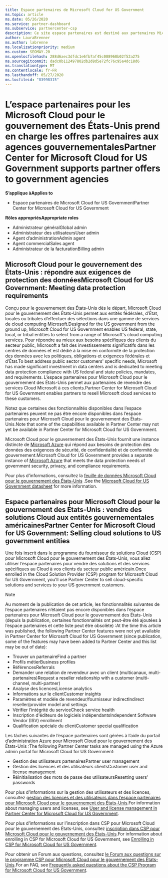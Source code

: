 ```yaml
---
title: Espace partenaires de Microsoft Cloud for US Government
ms.topic: article
ms.date: 05/26/2020
ms.service: partner-dashboard
ms.subservice: partnercenter-csp
description: Ce site espace partenaires est destiné aux partenaires Microsoft qui proposent des solutions Cloud Microsoft aux clients travaillant avec des agences gouvernementales dans le États-Unis.
author: LauraBrenner
ms.author: labrenne
ms.localizationpriority: medium
ms.custom: SEOMAY.20
ms.openlocfilehash: 288d6aec3dfdc1e6fb7af45c088968b02f52a275
ms.sourcegitcommit: dadc0b112497802db2d8d5e72fc76c95a4dc18d6
ms.translationtype: MT
ms.contentlocale: fr-FR
ms.lasthandoff: 05/27/2020
ms.locfileid: "83998315"
---
```

# <a name="partner-center-for-microsoft-cloud-for-us-government-supports-partner-offers-to-government-agencies"></a><span data-ttu-id="a92f8-103">L’espace partenaires pour les Microsoft Cloud pour le gouvernement des États-Unis prend en charge les offres partenaires aux agences gouvernementales</span><span class="sxs-lookup"><span data-stu-id="a92f8-103">Partner Center for Microsoft Cloud for US Government supports partner offers to government agencies</span></span>

<span data-ttu-id="a92f8-104">**S’applique à**</span><span class="sxs-lookup"><span data-stu-id="a92f8-104">**Applies to**</span></span>

- <span data-ttu-id="a92f8-105">Espace partenaires de Microsoft Cloud for US Government</span><span class="sxs-lookup"><span data-stu-id="a92f8-105">Partner Center for Microsoft Cloud for US Government</span></span>

<span data-ttu-id="a92f8-106">**Rôles appropriés**</span><span class="sxs-lookup"><span data-stu-id="a92f8-106">**Appropriate roles**</span></span>

- <span data-ttu-id="a92f8-107">Administrateur général</span><span class="sxs-lookup"><span data-stu-id="a92f8-107">Global admin</span></span>
- <span data-ttu-id="a92f8-108">Administrateur des utilisateurs</span><span class="sxs-lookup"><span data-stu-id="a92f8-108">User admin</span></span>
- <span data-ttu-id="a92f8-109">Agent d’administration</span><span class="sxs-lookup"><span data-stu-id="a92f8-109">Admin agent</span></span>
- <span data-ttu-id="a92f8-110">Agent commercial</span><span class="sxs-lookup"><span data-stu-id="a92f8-110">Sales agent</span></span>
- <span data-ttu-id="a92f8-111">Administrateur de la facturation</span><span class="sxs-lookup"><span data-stu-id="a92f8-111">Billing admin</span></span>


## <a name="microsoft-cloud-for-us-government-meeting-data-protection-requirements"></a><span data-ttu-id="a92f8-112">Microsoft Cloud pour le gouvernement des États-Unis : répondre aux exigences de protection des données</span><span class="sxs-lookup"><span data-stu-id="a92f8-112">Microsoft Cloud for US Government: Meeting data protection requirements</span></span>

<span data-ttu-id="a92f8-113">Conçu pour le gouvernement des États-Unis dès le départ, Microsoft Cloud pour le gouvernement des États-Unis permet aux entités fédérales, d’État, locales ou tribales d’effectuer des sélections dans une gamme de services de cloud computing Microsoft.</span><span class="sxs-lookup"><span data-stu-id="a92f8-113">Designed for the US government from the ground up, Microsoft Cloud for US Government enables US federal, state, local, or tribal entities to select from a range of Microsoft's cloud computing services.</span></span> <span data-ttu-id="a92f8-114">Pour répondre au mieux aux besoins spécifiques des clients du secteur public, Microsoft a fait des investissements significatifs dans les centres de données et est dédié à la mise en conformité de la protection des données avec les politiques, obligations et exigences fédérales et d’État.</span><span class="sxs-lookup"><span data-stu-id="a92f8-114">To best address public sector customers' specific needs, Microsoft has made significant investment in data centers and is dedicated to meeting data protection compliance with US federal and state policies, mandates, and requirements.</span></span> <span data-ttu-id="a92f8-115">L’espace partenaires pour Microsoft Cloud pour le gouvernement des États-Unis permet aux partenaires de revendre des services Cloud Microsoft à ces clients.</span><span class="sxs-lookup"><span data-stu-id="a92f8-115">Partner Center for Microsoft Cloud for US Government enables partners to resell Microsoft cloud services to these customers.</span></span>

<span data-ttu-id="a92f8-116">Notez que certaines des fonctionnalités disponibles dans l’espace partenaires peuvent ne pas être encore disponibles dans l’espace partenaires pour Microsoft Cloud pour le gouvernement des États-Unis.</span><span class="sxs-lookup"><span data-stu-id="a92f8-116">Note that some of the capabilities available in Partner Center may not yet be available in Partner Center for Microsoft Cloud for US Government.</span></span>

<span data-ttu-id="a92f8-117">Microsoft Cloud pour le gouvernement des États-Unis fournit une instance distincte de [Microsoft Azure](https://azure.microsoft.com/overview/clouds/government/) qui répond aux besoins de protection des données des exigences de sécurité, de confidentialité et de conformité du gouvernement.</span><span class="sxs-lookup"><span data-stu-id="a92f8-117">Microsoft Cloud for US Government provides a separate instance of [Microsoft Azure](https://azure.microsoft.com/overview/clouds/government/) that meets the data protection needs of government security, privacy, and compliance requirements.</span></span> 

<span data-ttu-id="a92f8-118">Pour plus d’informations, consultez la [feuille de données Microsoft Cloud pour le gouvernement des États-Unis](https://download.microsoft.com/download/C/9/C/C9CA3002-DFC4-4ADA-841F-DF42AEC042FB/Microsoft_Azure_Government_Datasheet_EN_US.PDF) .</span><span class="sxs-lookup"><span data-stu-id="a92f8-118">See the [Microsoft Cloud for US Government datasheet](https://download.microsoft.com/download/C/9/C/C9CA3002-DFC4-4ADA-841F-DF42AEC042FB/Microsoft_Azure_Government_Datasheet_EN_US.PDF) for more information.</span></span>

## <a name="partner-center-for-microsoft-cloud-for-us-government-selling-cloud-solutions-to-us-government-entities"></a><span data-ttu-id="a92f8-119">Espace partenaires pour Microsoft Cloud pour le gouvernement des États-Unis : vendre des solutions Cloud aux entités gouvernementales américaines</span><span class="sxs-lookup"><span data-stu-id="a92f8-119">Partner Center for Microsoft Cloud for US Government: Selling cloud solutions to US government entities</span></span>

<span data-ttu-id="a92f8-120">Une fois inscrit dans le programme du fournisseur de solutions Cloud (CSP) pour Microsoft Cloud pour le gouvernement des États-Unis, vous allez utiliser l’espace partenaires pour vendre des solutions et des services spécifiques au Cloud à vos clients du secteur public américain.</span><span class="sxs-lookup"><span data-stu-id="a92f8-120">Once enrolled in the Cloud Solution Provider (CSP) program for Microsoft Cloud for US Government, you'll use Partner Center to sell cloud-specific solutions and services to your US government customers.</span></span> 

> [!NOTE]  
> <span data-ttu-id="a92f8-121">Au moment de la publication de cet article, les fonctionnalités suivantes de l’espace partenaires n’étaient pas encore disponibles dans l’espace partenaires pour Microsoft Cloud pour le gouvernement des États-Unis (depuis la publication, certaines fonctionnalités ont peut-être été ajoutées à l’espace partenaires et cette liste peut être obsolète) :</span><span class="sxs-lookup"><span data-stu-id="a92f8-121">At the time this article was published, the following Partner Center features were not yet available in Partner Center for Microsoft Cloud for US Government (since publication, some of the features may have been added to Partner Center and this list may be out of date):</span></span>

- <span data-ttu-id="a92f8-122">Trouver un partenaire</span><span class="sxs-lookup"><span data-stu-id="a92f8-122">Find a partner</span></span>
- <span data-ttu-id="a92f8-123">Profils métier</span><span class="sxs-lookup"><span data-stu-id="a92f8-123">Business profiles</span></span>
- <span data-ttu-id="a92f8-124">Références</span><span class="sxs-lookup"><span data-stu-id="a92f8-124">Referrals</span></span>
- <span data-ttu-id="a92f8-125">Demander une relation de revendeur avec un client (multicanaux, multi-partenaires)</span><span class="sxs-lookup"><span data-stu-id="a92f8-125">Request a reseller relationship with a customer (multi-channel, multi-partner)</span></span>
- <span data-ttu-id="a92f8-126">Analyse des licences</span><span class="sxs-lookup"><span data-stu-id="a92f8-126">License analytics</span></span>
- <span data-ttu-id="a92f8-127">Informations sur le client</span><span class="sxs-lookup"><span data-stu-id="a92f8-127">Customer insights</span></span>
- <span data-ttu-id="a92f8-128">Paramètres et modèle de revendeur/fournisseur indirect</span><span class="sxs-lookup"><span data-stu-id="a92f8-128">Indirect reseller/provider model and settings</span></span>
- <span data-ttu-id="a92f8-129">Vérifier l’intégrité du service</span><span class="sxs-lookup"><span data-stu-id="a92f8-129">Check service health</span></span>
- <span data-ttu-id="a92f8-130">Inscription d'éditeurs de logiciels indépendants</span><span class="sxs-lookup"><span data-stu-id="a92f8-130">Independent Software Vendor (ISV) enrollment</span></span>
- <span data-ttu-id="a92f8-131">Qualification spéciale du client</span><span class="sxs-lookup"><span data-stu-id="a92f8-131">Customer special qualification</span></span>

<span data-ttu-id="a92f8-132">Les tâches suivantes de l’espace partenaires sont gérées à l’aide du portail d’administration Azure pour Microsoft Cloud pour le gouvernement des États-Unis :</span><span class="sxs-lookup"><span data-stu-id="a92f8-132">The following Partner Center tasks are managed using the Azure admin portal for Microsoft Cloud for US Government:</span></span> 

- <span data-ttu-id="a92f8-133">Gestion des utilisateurs partenaires</span><span class="sxs-lookup"><span data-stu-id="a92f8-133">Partner user management</span></span>
- <span data-ttu-id="a92f8-134">Gestion des licences et des utilisateurs clients</span><span class="sxs-lookup"><span data-stu-id="a92f8-134">Customer user and license management</span></span>
- <span data-ttu-id="a92f8-135">Réinitialisation des mots de passe des utilisateurs</span><span class="sxs-lookup"><span data-stu-id="a92f8-135">Resetting users' passwords</span></span>

<span data-ttu-id="a92f8-136">Pour plus d’informations sur la gestion des utilisateurs et des licences, consultez [gestion des licences et des utilisateurs dans l’espace partenaires pour Microsoft Cloud pour le gouvernement des États-Unis](user-management-in-partner-center-for-microsoft-us-govt-cloud.md).</span><span class="sxs-lookup"><span data-stu-id="a92f8-136">For information about managing users and licenses, see [User and license management in Partner Center for Microsoft Cloud for US Government](user-management-in-partner-center-for-microsoft-us-govt-cloud.md).</span></span>

<span data-ttu-id="a92f8-137">Pour plus d’informations sur l’inscription dans CSP pour Microsoft Cloud pour le gouvernement des États-Unis, consultez [inscription dans CSP pour Microsoft Cloud pour le gouvernement des États-Unis](enroll-in-csp-for-microsoft-us-govt-cloud.md).</span><span class="sxs-lookup"><span data-stu-id="a92f8-137">For information about enrolling in CSP for Microsoft Cloud for US Government, see [Enrolling in CSP for Microsoft Cloud for US Government](enroll-in-csp-for-microsoft-us-govt-cloud.md).</span></span>

<span data-ttu-id="a92f8-138">Pour obtenir un Forum aux questions, consultez [le Forum aux questions sur le programme CSP pour Microsoft Cloud pour le gouvernement des États-Unis](faq-for-us-govt-cloud.md).</span><span class="sxs-lookup"><span data-stu-id="a92f8-138">For an FAQ, see [Frequently asked questions about the CSP Program for Microsoft Cloud for US Government](faq-for-us-govt-cloud.md).</span></span>

